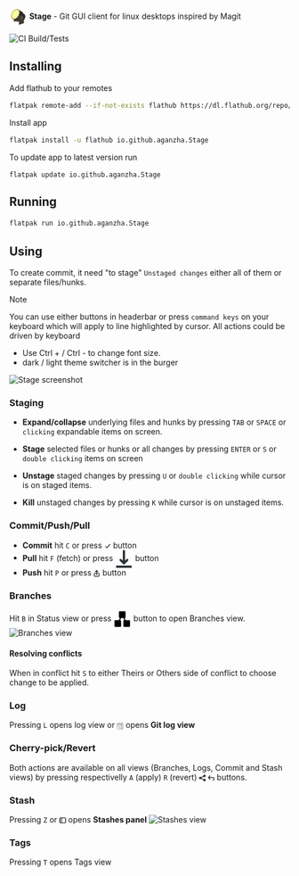 <p float="left">
  <picture><source srcset="./icons/64x64/io.github.aganzha.Stage.png"><img valign="middle" alt="Stage logo" src="./icons/64x64/io.github.aganzha.Stage.png" width="32"></picture>
   <strong>Stage</strong> -
   <span>Git GUI client for linux desktops inspired by Magit</span>
</p>

![CI Build/Tests](https://github.com/aganzha/stage/actions/workflows/tests.yml/badge.svg)

## Installing
Add flathub to your remotes
```sh
flatpak remote-add --if-not-exists flathub https://dl.flathub.org/repo/flathub.flatpakrepo
```
Install app
```sh
flatpak install -u flathub io.github.aganzha.Stage
```
To update app to latest version run
```
flatpak update io.github.aganzha.Stage
```

## Running
```sh
flatpak run io.github.aganzha.Stage
```
## Using
To create commit, it need "to stage" `Unstaged changes` either all of them or separate files/hunks.
> [!NOTE]
> You can use either buttons in headerbar or press `command keys` on your keyboard which will apply to line highlighted by cursor. All actions could be driven by keyboard 

- Use Ctrl + / Ctrl - to change font size.
- dark / light theme switcher is in the burger

<picture><source srcset="https://github.com/user-attachments/assets/aae0b833-6979-4644-8f4c-83f4eda739c1"><img alt="Stage screenshot" src="https://github.com/user-attachments/assets/aae0b833-6979-4644-8f4c-83f4eda739c1"></picture>


### Staging

- **Expand/collapse** underlying files and hunks by pressing `TAB` or `SPACE` or `clicking` expandable items on screen.

- **Stage** selected files or hunks or all changes by pressing `ENTER` or `S` or `double clicking` items on screen

- **Unstage** staged changes by pressing `U` or `double clicking` while cursor is on staged items.

- **Kill** unstaged changes by pressing `K` while cursor is on unstaged items.


### Commit/Push/Pull
- **Commit** hit `C` or press <picture><source srcset="./icons/object-select-symbolic.svg"><img valign="middle" alt="Commit button" src="./icons/object-select-symbolic.svg" width="12"></picture> button
- **Pull** hit `F` (fetch) or press <picture><source srcset="./icons/document-save-symbolic.svg"><img valign="middle" alt="Pull button" src="./icons/document-save-symbolic.svg"></picture> button
- **Push** hit `P` or press <picture><img valign="middle" alt="Push button" src="./icons/send-to-symbolic.svg" width="12"></picture> button

### Branches
Hit `B` in Status view or press <picture><source srcset="./icons/org.gtk.gtk4.NodeEditor-symbolic.svg" > <img valign="middle" alt="Branches button" src="./icons/org.gtk.gtk4.NodeEditor-symbolic.svg"></picture> button to open Branches view.
<picture><source srcset="https://github.com/user-attachments/assets/a07cd1bf-b435-40ad-beca-edbabc5d285f"> <img alt="Branches view" src="https://github.com/user-attachments/assets/a07cd1bf-b435-40ad-beca-edbabc5d285f"></picture>

#### Resolving conflicts
When in conflict hit `S` to either Theirs or Others side of conflict to choose change to be applied.

### Log
Pressing `L` opens log view or <picture><source srcset="./icons/org.gnome.Logs-symbolic.svg"><img valign="middle" alt="Push button" src="./icons/org.gnome.Logs-symbolic.svg" width="12"></picture> opens **Git log view**

### Cherry-pick/Revert
Both actions are available on all views (Branches, Logs, Commit and Stash views) by pressing respectivelly `A` (apply) `R` (revert) 
<picture><source srcset="./icons/emblem-shared-symbolic.svg"><img valign="middle" alt="Apply button" src="./icons/emblem-shared-symbolic.svg" width="12"></picture> <picture><source srcset="./icons/edit-undo-symbolic.svg"><img valign="middle" alt="Revert button" src="./icons/edit-undo-symbolic.svg" width="12"></picture> buttons.

### Stash
Pressing `Z` or <picture><source srcset="./icons/sidebar-show-symbolic.svg"><img valign="middle" alt="Push button" src="./icons/sidebar-show-symbolic.svg" width="12"></picture> opens **Stashes panel**
<picture><source srcset="https://github.com/user-attachments/assets/22f7b87d-42fd-4358-b719-5ea705df1f41"><img alt="Stashes view" src="https://github.com/user-attachments/assets/22f7b87d-42fd-4358-b719-5ea705df1f41"></picture>

### Tags
Pressing `T` opens Tags view

